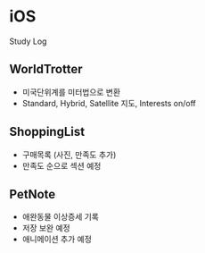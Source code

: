 # iOS
Study Log

## WorldTrotter
- 미국단위계를 미터법으로 변환
- Standard, Hybrid, Satellite 지도, Interests on/off

## ShoppingList
- 구매목록 (사진, 만족도 추가)
- 만족도 순으로 섹션 예정

## PetNote
- 애완동물 이상증세 기록
- 저장 보완 예정
- 애니메이션 추가 예정
